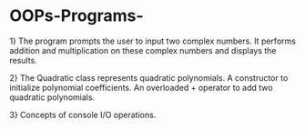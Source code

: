 # OOPs-Programs-
1} The program prompts the user to input two complex numbers. It performs addition and multiplication on these complex numbers and displays the results.

2} The Quadratic class represents quadratic polynomials.
A constructor to initialize polynomial coefficients.
An overloaded + operator to add two quadratic polynomials.

3} Concepts of console I/O operations.
